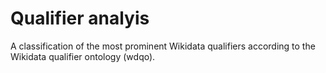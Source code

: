 # Qualifier analyis

A classification of the most prominent Wikidata qualifiers according to the Wikidata qualifier ontology (wdqo).

